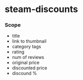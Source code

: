 # steam-discounts
### Scope  
- title
- link to thumbnail  
- category tags 
- rating 
- num of reviews
- original price
- discounted price
- discound % 
